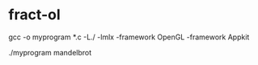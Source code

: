 # fract-ol

gcc -o myprogram *.c -L./ -lmlx -framework OpenGL -framework Appkit  

 ./myprogram mandelbrot